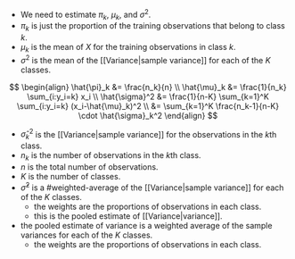 
- We need to estimate $\pi_k$, $\mu_k$, and $\sigma^2$.
- $\pi_k$ is just the proportion of the training observations that belong to class $k$.
- $\mu_k$ is the mean of $X$ for the training observations in class $k$.
- $\sigma^2$ is the mean of the [[Variance|sample variance]] for each of the $K$ classes.

$$
\begin{align}
\hat{\pi}_k &= \frac{n_k}{n} \\
\hat{\mu}_k &= \frac{1}{n_k} \sum_{i:y_i=k} x_i \\
\hat{\sigma}^2 &= \frac{1}{n-K} \sum_{k=1}^K \sum_{i:y_i=k} (x_i-\hat{\mu}_k)^2 \\
&= \sum_{k=1}^K \frac{n_k-1}{n-K} \cdot \hat{\sigma}_k^2
\end{align}
$$

- $\hat{\sigma}_k^2$ is the [[Variance|sample variance]] for the observations in the $k$th class.
- $n_k$ is the number of observations in the $k$th class.
- $n$ is the total number of observations.
- $K$ is the number of classes.
- $\hat{\sigma}^2$ is a #weighted-average of the [[Variance|sample variance]] for each of the $K$ classes.
  - the weights are the proportions of observations in each class.
  - this is the pooled estimate of [[Variance|variance]].
- the pooled estimate of variance is a weighted average of the sample variances for each of the $K$ classes.
  - the weights are the proportions of observations in each class.